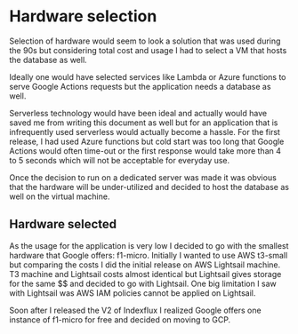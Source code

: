 ﻿# Hardware selection

Selection of hardware would seem to look a solution that was used during the 90s but considering total cost and usage
 I had to select a VM that hosts the database as well. 

Ideally one would have selected services like Lambda or Azure functions to serve Google Actions requests 
but the application needs a database as well. 

Serverless technology would have been ideal and actually would have saved me from writing this document 
as well but for an application that is infrequently used serverless would actually become a hassle. For the first release, 
I had used Azure functions but cold start was too long that Google Actions would often time-out or the first response would 
take more than 4 to 5 seconds which will not be acceptable for everyday use.

Once the decision to run on a dedicated server was made it was obvious that the hardware will be under-utilized 
and decided to host the database as well on the virtual machine. 

## Hardware selected
As the usage for the application is very low I decided to go with the smallest hardware that Google offers: 
f1-micro. Initially I wanted to use AWS t3-small but comparing the costs I did the initial release on AWS Lightsail 
machine. T3 machine and Lightsail  costs almost identical but Lightsail gives storage for the same $$ and decided 
to go with Lightsail. One big limitation I saw with Lightsail was AWS IAM policies cannot be applied on Lightsail. 

Soon after I released the V2 of Indexflux I realized Google offers one instance of f1-micro for free 
and decided on moving to GCP.